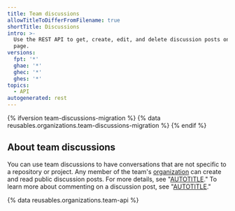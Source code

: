 ```yaml
---
title: Team discussions
allowTitleToDifferFromFilename: true
shortTitle: Discussions
intro: >-
  Use the REST API to get, create, edit, and delete discussion posts on a team's
  page.
versions:
  fpt: '*'
  ghae: '*'
  ghec: '*'
  ghes: '*'
topics:
  - API
autogenerated: rest
---
```


{% ifversion team-discussions-migration %}
{% data reusables.organizations.team-discussions-migration %}
{% endif %}

## About team discussions

You can use team discussions to have conversations that are not specific to a repository or project. Any member of the team's [organization](/rest/orgs) can create and read public discussion posts. For more details, see "[AUTOTITLE](/organizations/collaborating-with-your-team/about-team-discussions)." To learn more about commenting on a discussion post, see "[AUTOTITLE](/rest/teams/discussion-comments)."

{% data reusables.organizations.team-api %}


<!-- Content after this section is automatically generated -->
